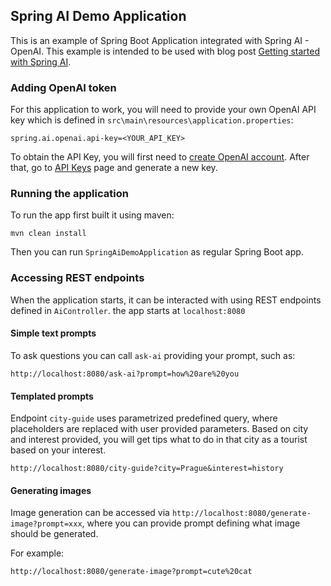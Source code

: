 ## Spring AI Demo Application
This is an example of Spring Boot Application integrated with Spring AI - OpenAI.
This example is intended to be used with blog post [Getting started with Spring AI](https://www.vojtechruzicka.com/spring-ai).

### Adding OpenAI token
For this application to work, you will need to provide your own OpenAI API key which is defined in `src\main\resources\application.properties`:

```
spring.ai.openai.api-key=<YOUR_API_KEY>
```

To obtain the API Key, you will first need to [create OpenAI account](https://platform.openai.com/signup). After that, go to [API Keys](https://platform.openai.com/api-keys) page and generate a new key.

### Running the application
To run the app first built it using maven:

```
mvn clean install
```

Then you can run `SpringAiDemoApplication` as regular Spring Boot app.

### Accessing REST endpoints
When the application starts, it can be interacted with using REST endpoints defined in `AiController`. the app starts at `localhost:8080`

#### Simple text prompts
To ask questions you can call `ask-ai` providing your prompt, such as:

```
http://localhost:8080/ask-ai?prompt=how%20are%20you
```

#### Templated prompts
Endpoint `city-guide` uses parametrized predefined query, where placeholders are replaced with user provided parameters.
Based on city and interest provided, you will get tips what to do in that city as a tourist based on your interest.

```
http://localhost:8080/city-guide?city=Prague&interest=history
```

#### Generating images
Image generation can be accessed via `http://localhost:8080/generate-image?prompt=xxx`, where you can provide prompt defining what image should be generated.

For example:

```
http://localhost:8080/generate-image?prompt=cute%20cat
```